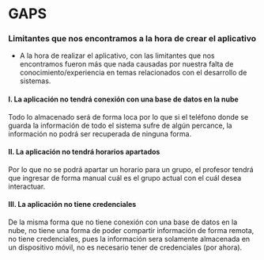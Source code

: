 # GAPS
### Limitantes que nos encontramos a la hora de crear el aplicativo
- A la hora de realizar el aplicativo, con las limitantes que nos encontramos fueron más que nada causadas por nuestra falta de conocimiento/experiencia en temas relacionados con el desarrollo de sistemas.

#### I. **La aplicación no tendrá conexión con una base de datos en la nube**
Todo lo almacenado será de forma loca por lo que si el teléfono donde se guarda la información de todo el sistema sufre de algún percance, la información no podrá ser recuperada de ninguna forma.

#### II. **La aplicación no tendrá horarios apartados**
Por lo que no se podrá apartar un horario para un grupo, el profesor tendrá que ingresar de forma manual cuál es el grupo actual con el cuál desea interactuar.

#### III. **La aplicación no tiene credenciales**
De la misma forma que no tiene conexión con una base de datos en la nube, no tiene una forma de poder compartir información de forma remota, no tiene credenciales, pues la información sera solamente almacenada en un dispositivo móvil, no es necesario tener de credenciales (por ahora).
